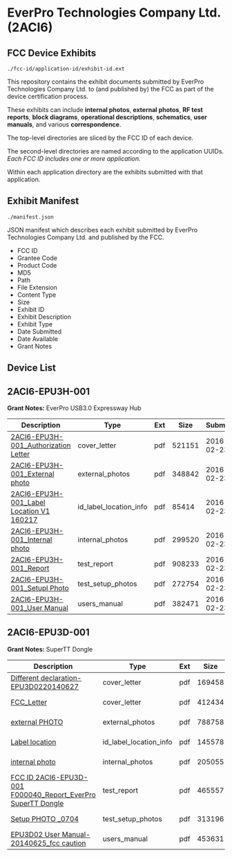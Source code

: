 # EverPro Technologies Company Ltd. (2ACI6)
## FCC Device Exhibits

```
./fcc-id/application-id/exhibit-id.ext
```

This repository contains the exhibit documents submitted by EverPro Technologies Company Ltd. to (and published by) the FCC as part of the device certification process.

These exhibits can include **internal photos**, **external photos**, **RF test reports**, **block diagrams**, **operational descriptions**, **schematics**, **user manuals**, and various **correspondence**.

The top-level directories are sliced by the FCC ID of each device.

The second-level directories are named according to the application UUIDs. *Each FCC ID includes one or more application.*

Within each application directory are the exhibits submitted with that application. 

## Exhibit Manifest

```
./manifest.json
```

JSON manifest which describes each exhibit submitted by EverPro Technologies Company Ltd. and published by the FCC.

- FCC ID
- Grantee Code
- Product Code
- MD5
- Path
- File Extension
- Content Type
- Size
- Exhibit ID
- Exhibit Description
- Exhibit Type
- Date Submitted
- Date Available
- Grant Notes

## Device List
## 2ACI6-EPU3H-001
**Grant Notes:** EverPro USB3.0 Expressway Hub

| Description | Type | Ext | Size | Submitted | Available |
| ----------- | ---- | --- | ---- | --------- | --------- |
| [2ACI6-EPU3H-001_Authorization Letter](2ACI6-EPU3H-001/30a26ecc26b6c1559f62a13226fcbd56/2908389.pdf) | cover_letter | pdf | 521151 | 2016-02-23 | 2016-02-24 |
| [2ACI6-EPU3H-001_External photo](2ACI6-EPU3H-001/30a26ecc26b6c1559f62a13226fcbd56/2908390.pdf) | external_photos | pdf | 348842 | 2016-02-23 | 2016-02-24 |
| [2ACI6-EPU3H-001_Label Location V1 160217](2ACI6-EPU3H-001/30a26ecc26b6c1559f62a13226fcbd56/2908392.pdf) | id_label_location_info | pdf | 85414 | 2016-02-23 | 2016-02-24 |
| [2ACI6-EPU3H-001_Internal photo](2ACI6-EPU3H-001/30a26ecc26b6c1559f62a13226fcbd56/2908391.pdf) | internal_photos | pdf | 299520 | 2016-02-23 | 2016-02-24 |
| [2ACI6-EPU3H-001_Report](2ACI6-EPU3H-001/30a26ecc26b6c1559f62a13226fcbd56/2908402.pdf) | test_report | pdf | 908233 | 2016-02-23 | 2016-02-24 |
| [2ACI6-EPU3H-001_Setupl Photo](2ACI6-EPU3H-001/30a26ecc26b6c1559f62a13226fcbd56/2908418.pdf) | test_setup_photos | pdf | 272754 | 2016-02-23 | 2016-02-24 |
| [2ACI6-EPU3H-001_User Manual](2ACI6-EPU3H-001/30a26ecc26b6c1559f62a13226fcbd56/2908419.pdf) | users_manual | pdf | 382471 | 2016-02-23 | 2016-02-24 |
## 2ACI6-EPU3D-001
**Grant Notes:** SuperTT Dongle

| Description | Type | Ext | Size | Submitted | Available |
| ----------- | ---- | --- | ---- | --------- | --------- |
| [Different declaration-EPU3D0220140627](2ACI6-EPU3D-001/f7d750d1e082c41eb4db88390edee451/2322588.pdf) | cover_letter | pdf | 169458 | 2014-07-11 | 2014-07-13 |
| [FCC_Letter](2ACI6-EPU3D-001/f7d750d1e082c41eb4db88390edee451/2322589.pdf) | cover_letter | pdf | 412434 | 2014-07-11 | 2014-07-13 |
| [external PHOTO](2ACI6-EPU3D-001/f7d750d1e082c41eb4db88390edee451/2322590.pdf) | external_photos | pdf | 788758 | 2014-07-11 | 2014-07-13 |
| [Label location](2ACI6-EPU3D-001/f7d750d1e082c41eb4db88390edee451/2322591.pdf) | id_label_location_info | pdf | 145578 | 2014-07-11 | 2014-07-13 |
| [internal photo](2ACI6-EPU3D-001/f7d750d1e082c41eb4db88390edee451/2322592.pdf) | internal_photos | pdf | 205055 | 2014-07-11 | 2014-07-13 |
| [FCC ID 2ACI6-EPU3D-001 F000040_Report_EverPro SuperTT Dongle](2ACI6-EPU3D-001/f7d750d1e082c41eb4db88390edee451/2322595.pdf) | test_report | pdf | 465557 | 2014-07-11 | 2014-07-13 |
| [Setup PHOTO _0704](2ACI6-EPU3D-001/f7d750d1e082c41eb4db88390edee451/2322596.pdf) | test_setup_photos | pdf | 313196 | 2014-07-11 | 2014-07-13 |
| [EPU3D02 User Manual-20140625_fcc caution](2ACI6-EPU3D-001/f7d750d1e082c41eb4db88390edee451/2322597.pdf) | users_manual | pdf | 453631 | 2014-07-11 | 2014-07-13 |
